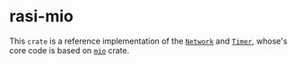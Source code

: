 # rasi-mio

This `crate` is a reference implementation of the [`Network`](https://docs.rs/rasi-syscall/latest/rasi_syscall/trait.FileSystem.html) and [`Timer`](https://docs.rs/rasi-syscall/latest/rasi_syscall/trait.Timer.html), whose's core code is based on [`mio`](https://github.com/tokio-rs/mio) crate.
